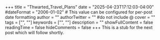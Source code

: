 +++
title = "Thwarted_Travel_Plans"
date = "2025-04-23T17:12:03-04:00"
#dateFormat = "2006-01-02" # This value can be configured for per-post date formatting
author = ""
authorTwitter = "" #do not include @
cover = ""
tags = ["", ""]
keywords = ["", ""]
description = ""
showFullContent = false
readingTime = false
hideComments = false
+++
This is a stub for the next post which will follow shortly.